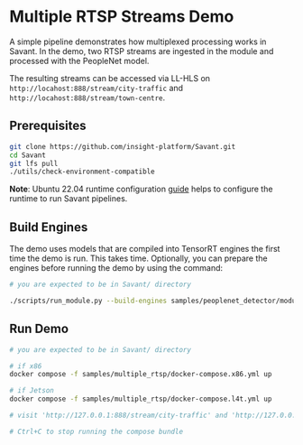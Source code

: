 # Multiple RTSP Streams Demo

A simple pipeline demonstrates how multiplexed processing works in Savant. In the demo, two RTSP streams are ingested in the module and processed with the PeopleNet model. 

The resulting streams can be accessed via LL-HLS on `http://locahost:888/stream/city-traffic` and `http://locahost:888/stream/town-centre`.

## Prerequisites

```bash
git clone https://github.com/insight-platform/Savant.git
cd Savant
git lfs pull
./utils/check-environment-compatible
```

**Note**: Ubuntu 22.04 runtime configuration [guide](https://insight-platform.github.io/Savant/develop/getting_started/0_configure_prod_env.html) helps to configure the runtime to run Savant pipelines.

## Build Engines

The demo uses models that are compiled into TensorRT engines the first time the demo is run. This takes time. Optionally, you can prepare the engines before running the demo by using the command:

```bash
# you are expected to be in Savant/ directory

./scripts/run_module.py --build-engines samples/peoplenet_detector/module.yml
```

## Run Demo

```bash
# you are expected to be in Savant/ directory

# if x86
docker compose -f samples/multiple_rtsp/docker-compose.x86.yml up

# if Jetson
docker compose -f samples/multiple_rtsp/docker-compose.l4t.yml up

# visit 'http://127.0.0.1:888/stream/city-traffic' and 'http://127.0.0.1:888/stream/town-centre' to see how it works

# Ctrl+C to stop running the compose bundle
```
